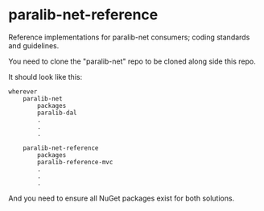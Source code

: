 # paralib-net-reference
Reference implementations for paralib-net consumers; coding standards and guidelines.

You need to clone the "paralib-net" repo to be cloned along side this repo.
	
It should look like this:

	wherever
		paralib-net
			packages
			paralib-dal
			.
			.
			.
			
		paralib-net-reference
			packages
			paralib-reference-mvc
			.
			.
			.
			
And you need to ensure all NuGet packages exist for both solutions.